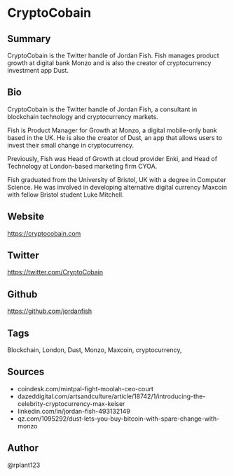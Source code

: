 # CryptoCobain 

## Summary
CryptoCobain is the Twitter handle of Jordan Fish. Fish manages product growth at digital bank Monzo and is also the creator of cryptocurrency investment app Dust.

## Bio
CryptoCobain is the Twitter handle of Jordan Fish, a consultant in blockchain technology and cryptocurrency markets. 

Fish is Product Manager for Growth at Monzo, a digital mobile-only bank based in the UK. He is also the creator of Dust, an app that allows users to invest their small change in cryptocurrency. 

Previously, Fish was Head of Growth at cloud provider Enki, and Head of Technology at London-based marketing firm CYOA.

Fish graduated from the University of Bristol, UK with a degree in Computer Science. He was involved in developing alternative digital currency Maxcoin with fellow Bristol student Luke Mitchell. 

## Website
https://cryptocobain.com

## Twitter
https://twitter.com/CryptoCobain

## Github
https://github.com/jordanfish

## Tags
Blockchain, London, Dust, Monzo, Maxcoin, cryptocurrency,

## Sources
- coindesk.com/mintpal-fight-moolah-ceo-court
- dazeddigital.com/artsandculture/article/18742/1/introducing-the-celebrity-cryptocurrency-max-keiser
- linkedin.com/in/jordan-fish-493132149
- qz.com/1095292/dust-lets-you-buy-bitcoin-with-spare-change-with-monzo

## Author
@rplant123
